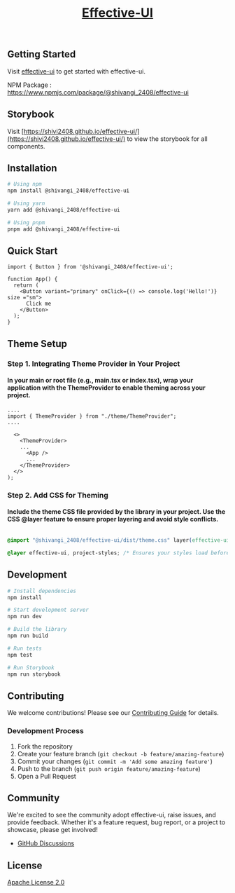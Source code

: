 <p align="center">
  <a href="https://www.npmjs.com/package/@shivangi_2408/effective-ui">
      <h1 align="center">Effective-UI</h1>
  </a>
</p>
</br>



## Getting Started

Visit <a aria-label="effective-ui learn" href="https://github.com/shivi2408/effective-ui">effective-ui</a> to get started with effective-ui.

NPM Package : https://www.npmjs.com/package/@shivangi_2408/effective-ui

## Storybook

Visit [https://shivi2408.github.io/effective-ui/](https://shivi2408.github.io/effective-ui/) to view the storybook for all components.


## Installation

```bash
# Using npm
npm install @shivangi_2408/effective-ui

# Using yarn
yarn add @shivangi_2408/effective-ui

# Using pnpm
pnpm add @shivangi_2408/effective-ui
```

## Quick Start

```tsx
import { Button } from '@shivangi_2408/effective-ui';

function App() {
  return (
    <Button variant="primary" onClick={() => console.log('Hello!')} size ="sm">
      Click me
    </Button>
  );
}
```

## Theme Setup

### Step 1. Integrating Theme Provider in Your Project

#### In your main or root file (e.g., main.tsx or index.tsx), wrap your application with the ThemeProvider to enable theming across your project.

```tsx
....
import { ThemeProvider } from "./theme/ThemeProvider";
....

  <>
    <ThemeProvider>
    ...
      <App />
      ...
    </ThemeProvider>
  </>
);

```


### Step 2. Add CSS for Theming
#### Include the theme CSS file provided by the library in your project. Use the CSS @layer feature to ensure proper layering and avoid style conflicts.
```css

@import "@shivangi_2408/effective-ui/dist/theme.css" layer(effective-ui);

@layer effective-ui, project-styles; /* Ensures your styles load before their custom styles */

```

## Development

```bash
# Install dependencies
npm install

# Start development server
npm run dev

# Build the library
npm run build

# Run tests
npm test

# Run Storybook
npm run storybook
```

## Contributing

We welcome contributions! Please see our [Contributing Guide](CONTRIBUTING.md) for details.

### Development Process

1. Fork the repository
2. Create your feature branch (`git checkout -b feature/amazing-feature`)
3. Commit your changes (`git commit -m 'Add some amazing feature'`)
4. Push to the branch (`git push origin feature/amazing-feature`)
5. Open a Pull Request

## Community

We're excited to see the community adopt effective-ui, raise issues, and provide feedback.
Whether it's a feature request, bug report, or a project to showcase, please get involved!
- [GitHub Discussions](https://github.com/effective-ui/effective-ui/discussions)


## License

[Apache License 2.0](https://github.com/shivi2408/effective-ui/blob/main/LICENSE)